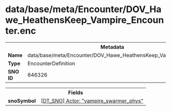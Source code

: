 <h1>data/base/meta/Encounter/DOV_Hawe_HeathensKeep_Vampire_Encounter.enc</h1><table><tr><th colspan="100%">Metadata</th></tr><tr><td><b>Name</b></td><td>data/base/meta/Encounter/DOV_Hawe_HeathensKeep_Vampire_Encounter.enc</td></tr><tr><td><b>Type</b></td><td>EncounterDefinition</td></tr><tr><td><b>SNO ID</b></td><td>846326</td></tr></table>

<table><tr><th colspan="100%">Fields</th></tr><tr><td><b>snoSymbol</b></td><td><a href="..\Actor\vampire_swarmer_phys.acr.md">[DT_SNO] Actor: "vampire_swarmer_phys"</a></td></tr></table>

